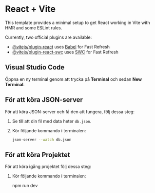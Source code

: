 # React + Vite

This template provides a minimal setup to get React working in Vite with HMR and some ESLint rules.

Currently, two official plugins are available:

- [@vitejs/plugin-react](https://github.com/vitejs/vite-plugin-react/blob/main/packages/plugin-react/README.md) uses [Babel](https://babeljs.io/) for Fast Refresh
- [@vitejs/plugin-react-swc](https://github.com/vitejs/vite-plugin-react-swc) uses [SWC](https://swc.rs/) for Fast Refresh

## Visual Studio Code

Öppna en ny terminal genom att trycka på **Terminal** och sedan **New Terminal**.

## För att köra JSON-server

För att köra JSON-server och få den att fungera, följ dessa steg:

1. Se till att din fil med data heter `db.json`.
2. Kör följande kommando i terminalen:

   ```bash
   json-server --watch db.json
   ```

## För att köra Projektet

För att köra igång projektet följ dessa steg:

1. Kör följande kommando i terminalen:

   npm run dev
